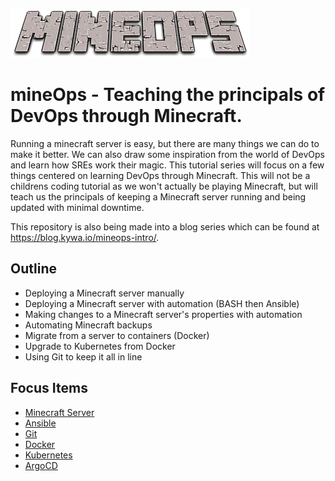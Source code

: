 [![](mineops.png)](#)

# mineOps - Teaching the principals of DevOps through Minecraft.

Running a minecraft server is easy, but there are many things we can do to make it better. We can also draw some inspiration from the world of DevOps and learn how SREs work their magic. This tutorial series will focus on a few things centered on learning DevOps through Minecraft. This will not be a childrens coding tutorial as we won't actually be playing Minecraft, but will teach us the principals of keeping a Minecraft server running and being updated with minimal downtime.

This repository is also being made into a blog series which can be found at https://blog.kywa.io/mineops-intro/.

## Outline

* Deploying a Minecraft server manually
* Deploying a Minecraft server with automation (BASH then Ansible)
* Making changes to a Minecraft server's properties with automation
* Automating Minecraft backups
* Migrate from a server to containers (Docker)
* Upgrade to Kubernetes from Docker
* Using Git to keep it all in line

## Focus Items

* [Minecraft Server](docs/Minecraft/)
* [Ansible](docs/Ansible/)
* [Git](docs/Git/)
* [Docker](docs/Docker/)
* [Kubernetes](docs/Kubernetes/)
* [ArgoCD](docs/ArgoCD/)
